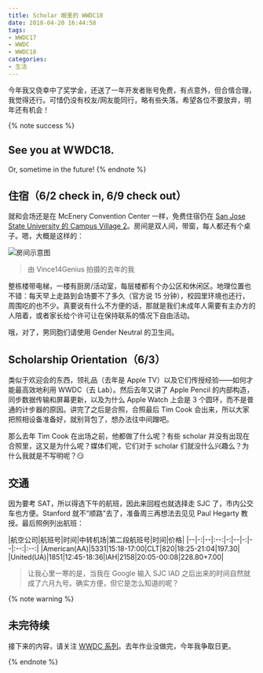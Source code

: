 ```yaml
---
title: Scholar 眼里的 WWDC18
date: 2018-04-20 16:44:58
tags:
- WWDC17
- WWDC
- WWDC18
categories:
- 生活
---
```


今年我又侥幸中了奖学金，还送了一年开发者账号免费，有点意外，但合情合理，我觉得还行。可惜仍没有校友/网友能同行，略有些失落。希望各位不要放弃，明年还有机会！

{% note success %}
## See you at WWDC18.

Or, sometime in the future!
{% endnote %}

<!-- more -->

## 住宿（6/2 check in, 6/9 check out）

就和会场还是在 McEnery Convention Center 一样，免费住宿仍在 [San Jose State University 的 Campus Village 2](https://maps.apple.com/?address=300%20Calle%208,%20San%20Lorenzo,%20PR%20%2000754,%20United%20States&auid=6405642249850496317&ll=37.334990,-121.878644&lsp=9902&q=Campus%20Village%202&t=m)。房间是双人间，带窗，每人都还有个桌子。嗯，大概是这样的：

![房间示意图](https://user-images.githubusercontent.com/10842684/39096302-f37d0c6e-461b-11e8-9544-60bb332aa398.jpg)

> 由 Vince14Genius 拍摄的去年的我

整栋楼带电梯，一楼有厨房/活动室，每层楼都有个办公区和休闲区。地理位置也不错：每天早上走路到会场要不了多久（官方说 15 分钟），校园里环境也还行，周围吃的也不少。真要说有什么不方便的话，那就是我们未成年人需要有主办方的人陪着，或者家长给个许可让在保持联系的情况下自由活动。

哦，对了，男同胞们请使用 Gender Neutral 的卫生间。

## Scholarship Orientation（6/3）

类似于欢迎会的东西，领礼品（去年是 Apple TV）以及它们传授经验——如何才能最高效地利用 WWDC（去 Lab）。然后去年又讲了 Apple Pencil 的内部构造，同步数据传输和屏幕更新，以及为什么 Apple Watch 上会是 3 个圆环，而不是普通的计步器的原因。讲完了之后是合照，合照最后 Tim Cook 会出来，所以大家把照相设备准备好，就别背包了，想办法往中间蹭吧。

那么去年 Tim Cook 在出场之前，他都做了什么呢？有些 scholar 并没有出现在合照里，这又是为什么呢？媒体们呢，它们对于 scholar 们就没什么兴趣么？为什么我就是不写明呢？😏

## 交通

因为要考 SAT，所以得选下午的航班，因此来回程也就选择走 SJC 了，市内公交车也方便。Stanford 就不“顺路”去了，准备周三再想法去见见 Paul Hegarty 教授。最后照例列出航班：

|航空公司|航班号|时间|中转机场|第二段航班号|时间|价格|
|--|-:|--|:--:|-:|--|-:|--|:--:|:--:|
|American(AA)|5331|15:18-17:00|CLT|820|18:25-21:04|197.30|
|United(UA)|1851|12:45-18:36|IAH|2158|20:05-00:08|228.80+7.00|

> 让我心里一寒的是，当我在 Google 输入 SJC IAD 之后出来的时间自然就成了六月九号。确实方便，但它是怎么知道的呢？

{% note warning %}
## 未完待续

接下来的内容，请关注 [WWDC 系列](/tags/WWDC/)。去年作业没做完，今年我争取日更。

{% endnote %}
